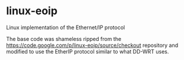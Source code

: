 linux-eoip
==========

Linux implementation of the Ethernet/IP protocol

The base code was shameless ripped from the https://code.google.com/p/linux-eoip/source/checkout repository and modified to use the EtherIP protocol similar to what DD-WRT uses.
